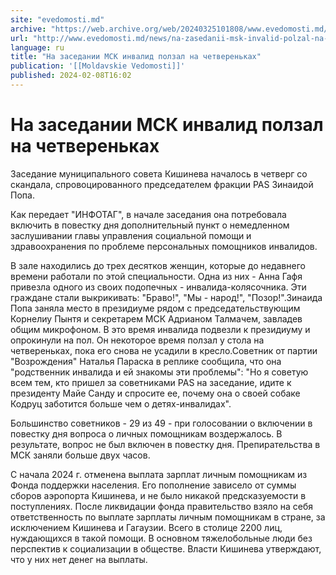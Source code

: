 ```yaml
---
site: "evedomosti.md"
archive: "https://web.archive.org/web/20240325101808/www.evedomosti.md/news/na-zasedanii-msk-invalid-polzal-na-chetverenkah"
url: "http://www.evedomosti.md/news/na-zasedanii-msk-invalid-polzal-na-chetverenkah"
language: ru
title: "На заседании МСК инвалид ползал на четвереньках"
publication: '[[Moldavskie Vedomosti]]'
published: 2024-02-08T16:02
---
```


# На заседании МСК инвалид ползал на четвереньках

Заседание муниципального совета Кишинева началось в четверг со скандала, спровоцированного председателем фракции PAS Зинаидой Попа.

Как передает "ИНФОТАГ", в начале заседания она потребовала включить в повестку дня дополнительный пункт о немедленном заслушивании главы управления социальной помощи и здравоохранения по проблеме персональных помощников инвалидов.

В зале находились до трех десятков женщин, которые до недавнего времени работали по этой специальности. Одна из них - Анна Гафя привезла одного из своих подопечных - инвалида-колясочника. Эти граждане стали выкрикивать: "Браво!", "Мы - народ!", "Позор!".Зинаида Попа заняла место в президиуме рядом с председательствующим Корнелиу Пынтя и секретарем МСК Адрианом Талмачем, завладев общим микрофоном. В это время инвалида подвезли к президиуму и опрокинули на пол. Он некоторое время ползал у стола на четвереньках, пока его снова не усадили в кресло.Советник от партии "Возрождения" Наталья Параска в реплике сообщила, что она "родственник инвалида и ей знакомы эти проблемы": "Но я советую всем тем, кто пришел за советниками PAS на заседание, идите к президенту Майе Санду и спросите ее, почему она о своей собаке Кодруц заботится больше чем о детях-инвалидах".

Большинство советников - 29 из 49 - при голосовании о включении в повестку дня вопроса о личных помощникам воздержалось. В результате, вопрос не был включен в повестку дня. Препирательства в МСК заняли больше двух часов.

С начала 2024 г. отменена выплата зарплат личным помощникам из Фонда поддержки населения. Его пополнение зависело от суммы сборов аэропорта Кишинева, и не было никакой предсказуемости в поступлениях. После ликвидации фонда правительство взяло на себя ответственность по выплате зарплаты личным помощникам в стране, за исключением Кишинева и Гагаузии. Всего в столице 2200 лиц, нуждающихся в такой помощи. В основном тяжелобольные люди без перспектив к социализации в обществе. Власти Кишинева утверждают, что у них нет денег на выплаты.